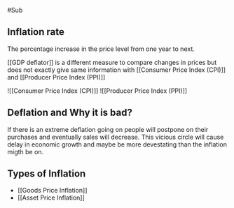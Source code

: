 #Sub 
## Inflation rate
The percentage increase in the price level from one year to next.

[[GDP deflator]] is a different measure to compare changes in prices but does not exactly give same information with [[Consumer Price Index (CPI)]] and [[Producer Price Index (PPI)]]

![[Consumer Price Index (CPI)]]
![[Producer Price Index (PPI)]]

## Deflation and Why it is bad?
If there is an extreme deflation going on people will postpone on their purchases and eventually sales will decrease. This vicious circle will cause delay in economic growth and maybe be more devestating than the inflation migth be on.

## Types of Inflation
- [[Goods Price Inflation]]
- [[Asset Price Inflation]]

